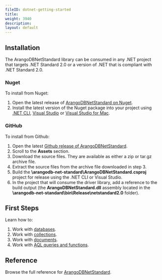 ```yaml
---
fileID: dotnet-getting-started
title: 
weight: 3940
description: 
layout: default
---
```

## Installation

The ArangoDBNetStandard library can be consumed in any .NET project that targets .NET Standard 2.0 or a version of .NET that is compliant with .NET Standard 2.0.

### Nuget

To install from Nuget:

1. Open the latest release of
[ArangoDBNetStandard on Nuget](https://www.nuget.org/packages/ArangoDBNetStandard).
2. Install the latest version of the Nuget package into your project using [.NET CLI](https://docs.microsoft.com/en-us/nuget/quickstart/install-and-use-a-package-using-the-dotnet-cli), [Visual Studio](https://docs.microsoft.com/en-us/nuget/quickstart/install-and-use-a-package-in-visual-studio) or [Visual Studio for Mac](https://docs.microsoft.com/en-us/nuget/quickstart/install-and-use-a-package-in-visual-studio-mac).

### GitHub

To install from Github:

1. Open the latest [Github release of ArangoDBNetStandard](https://github.com/ArangoDB-Community/arangodb-net-standard/releases).
2. Scroll to the **Assets** section.
3. Download the source files. They are available as either a zip or tar.gz archive file.
4. Extract the source files from the archive file downloaded in step 3.
5. Build the **\arangodb-net-standard\ArangoDBNetStandard.csproj** project for release using the .NET CLI or Visual Studio.
6. In the project that will consume the driver library, add a reference to the build output (the **ArangoDBNetStandard.dll** assembly located in the **\arangodb-net-standard\bin\Release\netstandard2.0** folder).

## First Steps

Learn how to:

1. Work with [databases](dotnet-databases).
2. Work with [collections](dotnet-collections).
3. Work with [documents](dotnet-documents).
4. Work with [AQL queries and functions](dotnet-aql).

## Reference

Browse the full reference for [ArangoDBNetStandard](https://arangodb-community.github.io/arangodb-net-standard/).
